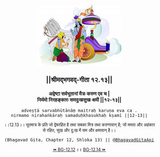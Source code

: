 <center><img src="../../asset/BG.png" alt="#API #bhagavadgitaapi #slok #nodejs #js #api #gitaapi #krishna #hinduism #vedic #ISKCON #shreemadbhagavadgita #technology"/>
<h2>||श्रीमद्‍भगवद्‍-गीता १२.१३||</h2>
<h3>अद्वेष्टा सर्वभूतानां मैत्रः करुण एव च |<br/>निर्ममो निरहङ्कारः समदुःखसुखः क्षमी ||१२-१३||</h3>
<pre>adveṣṭā sarvabhūtānāṃ maitraḥ karuṇa eva ca .<br/>nirmamo nirahaṅkāraḥ samaduḥkhasukhaḥ kṣamī ||12-13||</pre>
<p>।।12.13।। भूतमात्र के प्रति जो द्वेषरहित है तथा सबका मित्र तथा करुणावान् है; जो ममता और अहंकार से रहित, सुख और दु:ख में सम और क्षमावान् है।।</p>
<pre>(Bhagavad Gita, Chapter 12, Shloka 13) || <a href="https://twitter.com/bhagavadgitaapi">@BhagavadGitaApi</a></pre><a href="../../12/12">⏪  BG-12.12</a><b>        ।।        </b><a href="../../12/14">BG-12.14  ⏩</a></center></center>